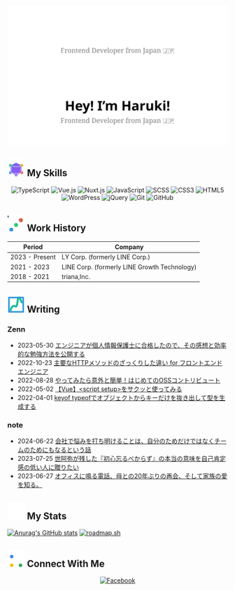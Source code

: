 <!-- ![メインビジュアル: 自己紹介（Hey! I'm Haruki! Frontend Developer from Japan）](images/main-visual.png) -->
<img src="./images/main-visual-dark.svg#gh-dark-mode-only" alt="SVG Animation: 波紋アニメーションと自己紹介（Hey! I'm Haruki! Frontend Developer from Japan）" />

<img src="./images/main-visual-light.svg#gh-light-mode-only" alt="SVG Animation: 波紋アニメーションと自己紹介（Hey! I'm Haruki! Frontend Developer from Japan）" />

## ![My Skills アイコン](./icons/icon-my-skills.svg) My Skills

<div align="center">
  <img src="https://img.shields.io/badge/-TypeScript-3178C6?style=for-the-badge&logo=typescript&logoColor=white" alt="TypeScript">
  <img src="https://img.shields.io/badge/-Vue.js-4FC08D?style=for-the-badge&logo=vue.js&logoColor=white" alt="Vue.js">
  <img src="https://img.shields.io/badge/-Nuxt.js-00DC82?style=for-the-badge&logo=nuxt.js&logoColor=white" alt="Nuxt.js">
  <img src="https://img.shields.io/badge/-JavaScript-F7DF1E?style=for-the-badge&logo=javascript&logoColor=black" alt="JavaScript">
  <img src="https://img.shields.io/badge/-SCSS-CC6699?style=for-the-badge&logo=sass&logoColor=white" alt="SCSS">
  <img src="https://img.shields.io/badge/-CSS3-1572B6?style=for-the-badge&logo=css3&logoColor=white" alt="CSS3">
  <img src="https://img.shields.io/badge/-HTML5-E34F26?style=for-the-badge&logo=html5&logoColor=white" alt="HTML5">
  <img src="https://img.shields.io/badge/-WordPress-21759B?style=for-the-badge&logo=wordpress&logoColor=white" alt="WordPress">
  <img src="https://img.shields.io/badge/-jQuery-0769AD?style=for-the-badge&logo=jquery&logoColor=white" alt="jQuery">
  <img src="https://img.shields.io/badge/-Git-F05032?style=for-the-badge&logo=git&logoColor=white" alt="Git">
  <img src="https://img.shields.io/badge/-GitHub-181717?style=for-the-badge&logo=github&logoColor=white" alt="GitHub">
</div>

## ![Work History アイコン](./icons/icon-work-history.svg) Work History

| Period | Company |
|------|--------|
| 2023 - Present | LY Corp. (formerly LINE Corp.) |
| 2021 - 2023 | LINE Corp. (formerly LINE Growth Technology) |
| 2018 - 2021 | triana,Inc. |

## ![Writing アイコン](./icons/icon-writing.svg) Writing

### Zenn

<!-- ZENN-POST-LIST:START -->
- 2023-05-30 [エンジニアが個人情報保護士に合格したので、その感想と効率的な勉強方法を公開する](https://zenn.dev/harryduck/articles/2b9001e63eeeb1)
- 2022-10-23 [主要なHTTPメソッドのざっくりした違い for フロントエンドエンジニア](https://zenn.dev/harryduck/articles/2d7c1f1716833a)
- 2022-08-28 [やってみたら意外と簡単！はじめてのOSSコントリビュート](https://zenn.dev/harryduck/articles/00d700ef4d98fa)
- 2022-05-02 [【Vue】&lt;script setup&gt;をサクッと使ってみる](https://zenn.dev/harryduck/articles/7550e7fd938db5)
- 2022-04-01 [keyof typeofでオブジェクトからキーだけを抜き出して型を生成する](https://zenn.dev/harryduck/articles/9d09b1c133f9cd)<!-- ZENN-POST-LIST:END -->

### note

<!-- NOTE-POST-LIST:START -->
- 2024-06-22 [会社で悩みを打ち明けることは、自分のためだけではなくチームのためにもなるという話](https://note.com/okuda_haruki/n/nb95bf39a78ea)
- 2023-07-25 [世阿弥が残した『初心忘るべからず』の本当の意味を自己肯定感の低い人に贈りたい](https://note.com/okuda_haruki/n/n8c985351334e)
- 2023-06-27 [オフィスに鳴る電話、母との20年ぶりの再会、そして家族の愛を知る。](https://note.com/okuda_haruki/n/n48d2f31d49e9)<!-- NOTE-POST-LIST:END -->

## ![Stats アイコン](./icons/icon-stats.svg) My Stats

[![Anurag's GitHub stats](https://github-readme-stats.vercel.app/api?username=haru0101)](https://github.com/anuraghazra/github-readme-stats)
[![roadmap.sh](https://roadmap.sh/card/wide/652e68f8f43a58c923dea3c0?variant=light)](https://roadmap.sh)

## ![Connect With Me アイコン](./icons/icon-connect-with-me.svg) Connect With Me

<div align="center">
  <a href="https://www.facebook.com/your-profile" target="_blank">
    <img src="https://img.shields.io/badge/-Facebook-1877F2?style=for-the-badge&logo=facebook&logoColor=white" alt="Facebook">
  </a>
</div>

